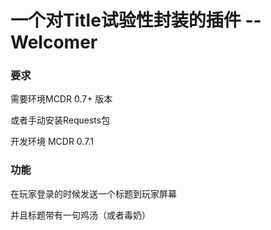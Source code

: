# 一个对Title试验性封装的插件 --Welcomer

### 要求

需要环境MCDR 0.7+ 版本

或者手动安装Requests包

开发环境 MCDR 0.7.1

### 功能

在玩家登录的时候发送一个标题到玩家屏幕

并且标题带有一句鸡汤（或者毒奶）